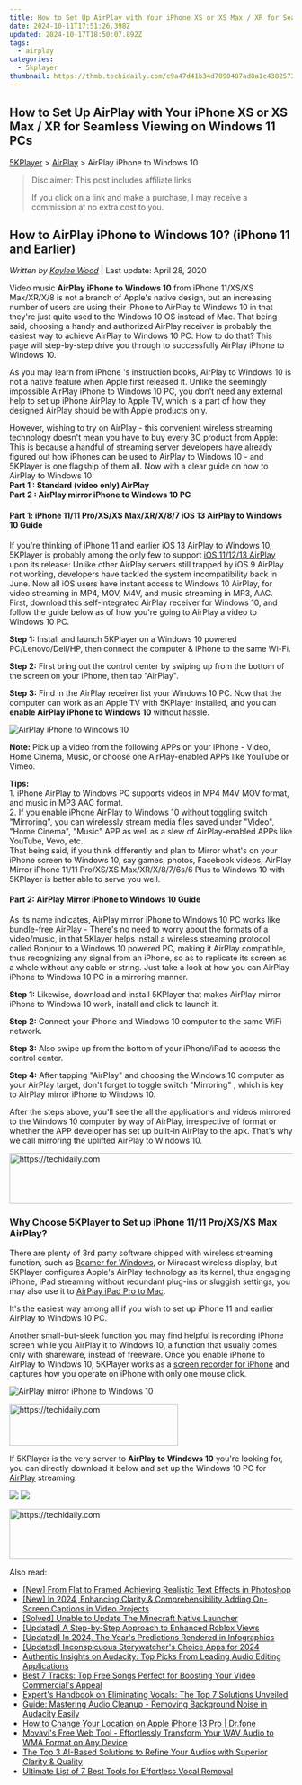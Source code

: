 ```yaml
---
title: How to Set Up AirPlay with Your iPhone XS or XS Max / XR for Seamless Viewing on Windows 11 PCs
date: 2024-10-11T17:51:26.398Z
updated: 2024-10-17T18:50:07.892Z
tags:
  - airplay
categories:
  - 5kplayer
thumbnail: https://thmb.techidaily.com/c9a47d41b34d7090487ad8a1c43825738349119fb1ee83a9d9a5c2d8f590e22f.jpg
---
```


## How to Set Up AirPlay with Your iPhone XS or XS Max / XR for Seamless Viewing on Windows 11 PCs

[5KPlayer](https://tools.techidaily.com/5kplayer/products/) \> [AirPlay](https://tools.techidaily.com/5kplayer/airplay/) \> AirPlay iPhone to Windows 10

>  Disclaimer: This post includes affiliate links
>
>  If you click on a link and make a purchase, I may receive a commission at no extra cost to you.
>

## How to AirPlay iPhone to Windows 10? (iPhone 11 and Earlier)

 _Written by [Kaylee Wood](https://www.quora.com/profile/Amanda-Hu-21)_ | Last update: April 28, 2020

Video music **AirPlay iPhone to Windows 10** from iPhone 11/XS/XS Max/XR/X/8 is not a branch of Apple's native design, but an increasing number of users are using their iPhone to AirPlay to Windows 10 in that they're just quite used to the Windows 10 OS instead of Mac. That being said, choosing a handy and authorized AirPlay receiver is probably the easiest way to achieve AirPlay to Windows 10 PC. How to do that? This page will step-by-step drive you through to successfully AirPlay iPhone to Windows 10\. 

As you may learn from iPhone 's instruction books, AirPlay to Windows 10 is not a native feature when Apple first released it. Unlike the seemingly impossible AirPlay iPhone to Windows 10 PC, you don't need any external help to set up iPhone AirPlay to Apple TV, which is a part of how they designed AirPlay should be with Apple products only. 

However, wishing to try on AirPlay - this convenient wireless streaming technology doesn't mean you have to buy every 3C product from Apple: This is because a handful of streaming server developers have already figured out how iPhones can be used to AirPlay to Windows 10 - and 5KPlayer is one flagship of them all. Now with a clear guide on how to AirPlay to Windows 10:  
**Part 1 : Standard (video only) AirPlay**  
**Part 2 : AirPlay mirror iPhone to Windows 10 PC**

#### **Part 1: iPhone 11/11 Pro/XS/XS Max/XR/X/8/7 iOS 13 AirPlay to Windows 10 Guide**

If you're thinking of iPhone 11 and earlier iOS 13 AirPlay to Windows 10, 5KPlayer is probably among the only few to support [iOS 11/12/13 AirPlay](https://tools.techidaily.com/5kplayer/airplay/) upon its release: Unlike other AirPlay servers still trapped by iOS 9 AirPlay not working, developers have tackled the system incompatibility back in June. Now all iOS users have instant access to Windows 10 AirPlay, for video streaming in MP4, MOV, M4V, and music streaming in MP3, AAC. First, download this self-integrated AirPlay receiver for Windows 10, and follow the guide below as of how you're going to AirPlay a video to Windows 10 PC.

**Step 1:** Install and launch 5KPlayer on a Windows 10 powered PC/Lenovo/Dell/HP, then connect the computer & iPhone to the same Wi-Fi.

**Step 2:** First bring out the control center by swiping up from the bottom of the screen on your iPhone, then tap "AirPlay".

**Step 3:** Find in the AirPlay receiver list your Windows 10 PC. Now that the computer can work as an Apple TV with 5KPlayer installed, and you can **enable AirPlay iPhone to Windows 10** without hassle. 

![AirPlay iPhone to Windows 10](https://www.5kplayer.com/airplay/img/airplay-iphone-to-windows-10.jpg) 

**Note:** Pick up a video from the following APPs on your iPhone - Video, Home Cinema, Music, or choose one AirPlay-enabled APPs like YouTube or Vimeo.

**Tips:**   
1\. iPhone AirPlay to Windows PC supports videos in MP4 M4V MOV format, and music in MP3 AAC format.   
2\. If you enable iPhone AirPlay to Windows 10 without toggling switch "Mirroring", you can wirelessly stream media files saved under "Video", "Home Cinema", "Music" APP as well as a slew of AirPlay-enabled APPs like YouTube, Vevo, etc.   
That being said, if you think differently and plan to Mirror what's on your iPhone screen to Windows 10, say games, photos, Facebook videos, AirPlay Mirror iPhone 11/11 Pro/XS/XS Max/XR/X/8/7/6s/6 Plus to Windows 10 with 5KPlayer is better able to serve you well.

#### **Part 2: AirPlay Mirror iPhone to Windows 10 Guide**

As its name indicates, AirPlay mirror iPhone to Windows 10 PC works like bundle-free AirPlay - There's no need to worry about the formats of a video/music, in that 5Klayer helps install a wireless streaming protocol called Bonjour to a Windows 10 powered PC, making it AirPlay compatible, thus recognizing any signal from an iPhone, so as to replicate its screen as a whole without any cable or string. Just take a look at how you can AirPlay iPhone to Windows 10 PC in a mirroring manner.

**Step 1:** Likewise, download and install 5KPlayer that makes AirPlay mirror iPhone to Windows 10 work, install and click to launch it.

**Step 2:** Connect your iPhone and Windows 10 computer to the same WiFi network.

**Step 3:** Also swipe up from the bottom of your iPhone/iPad to access the control center.

**Step 4:** After tapping "AirPlay" and choosing the Windows 10 computer as your AirPlay target, don't forget to toggle switch "Mirroring" , which is key to AirPlay mirror iPhone to Windows 10.

After the steps above, you'll see the all the applications and videos mirrored to the Windows 10 computer by way of AirPlay, irrespective of format or whether the APP developer has set up built-in AirPlay to the apk. That's why we call mirroring the uplifted AirPlay to Windows 10.

<!-- affiliate ads begin -->
<a href="https://appsumo.8odi.net/c/5597632/2151873/7443" target="_top" id="2151873">
  <img src="//a.impactradius-go.com/display-ad/7443-2151873" border="0" alt="https://techidaily.com" width="728" height="90"/>
</a>
<img height="0" width="0" src="https://appsumo.8odi.net/i/5597632/2151873/7443" style="position:absolute;visibility:hidden;" border="0" />
<!-- affiliate ads end -->

### Why Choose 5KPlayer to Set up iPhone 11/11 Pro/XS/XS Max AirPlay?

There are plenty of 3rd party software shipped with wireless streaming function, such as [Beamer for Windows](https://tools.techidaily.com/5kplayer/airplay/), or Miracast wireless display, but 5KPlayer configures Apple's AirPlay technology as its kernel, thus engaging iPhone, iPad streaming without redundant plug-ins or sluggish settings, you may also use it to [AirPlay iPad Pro to Mac](https://tools.techidaily.com/5kplayer/airplay/).

It's the easiest way among all if you wish to set up iPhone 11 and earlier AirPlay to Windows 10 PC. 

Another small-but-sleek function you may find helpful is recording iPhone screen while you AirPlay it to Windows 10, a function that usually comes only with shareware, instead of freeware. Once you enable iPhone to AirPlay to Windows 10, 5KPlayer works as a [screen recorder for iPhone](https://tools.techidaily.com/5kplayer/airplay/) and captures how you operate on iPhone with only one mouse click.

![AirPlay mirror iPhone to Windows 10](https://www.5kplayer.com/airplay/img/mirror-iphone-pc.jpg) 

<!-- affiliate ads begin -->
<a href="https://25home.pxf.io/c/5597632/2148643/16836" target="_top" id="2148643">
  <img src="//a.impactradius-go.com/display-ad/16836-2148643" border="0" alt="https://techidaily.com" width="300" height="75"/>
</a>
<img height="0" width="0" src="https://25home.pxf.io/i/5597632/2148643/16836" style="position:absolute;visibility:hidden;" border="0" />
<!-- affiliate ads end -->

If 5KPlayer is the very server to **AirPlay to Windows 10** you're looking for, you can directly download it below and set up the Windows 10 PC for [AirPlay](https://tools.techidaily.com/5kplayer/airplay/) streaming.

[![](https://www.5kplayer.com/airplay/../button/freedownbackmac.png)](https://tools.techidaily.com/5kplayer/products/) [![](https://www.5kplayer.com/airplay/../button/freedownwhitewin.png)](https://tools.techidaily.com/5kplayer/products/)

<!-- affiliate ads begin -->
<a href="https://appsumo.8odi.net/c/5597632/2068433/7443" target="_top" id="2068433">
  <img src="//a.impactradius-go.com/display-ad/7443-2068433" border="0" alt="https://techidaily.com" width="728" height="90"/>
</a>
<img height="0" width="0" src="https://appsumo.8odi.net/i/5597632/2068433/7443" style="position:absolute;visibility:hidden;" border="0" />
<!-- affiliate ads end -->

<ins class="adsbygoogle"
     style="display:block"
     data-ad-format="autorelaxed"
     data-ad-client="ca-pub-7571918770474297"
     data-ad-slot="1223367746"></ins>

<ins class="adsbygoogle"
     style="display:block"
     data-ad-client="ca-pub-7571918770474297"
     data-ad-slot="8358498916"
     data-ad-format="auto"
     data-full-width-responsive="true"></ins>

<span class="atpl-alsoreadstyle">Also read:</span>
<div><ul>
<li><a href="https://some-techniques.techidaily.com/new-from-flat-to-framed-achieving-realistic-text-effects-in-photoshop/"><u>[New] From Flat to Framed Achieving Realistic Text Effects in Photoshop</u></a></li>
<li><a href="https://facebook-record-videos.techidaily.com/new-in-2024-enhancing-clarity-and-comprehensibility-adding-on-screen-captions-in-video-projects/"><u>[New] In 2024, Enhancing Clarity & Comprehensibility Adding On-Screen Captions in Video Projects</u></a></li>
<li><a href="https://win-blog.techidaily.com/solved-unable-to-update-the-minecraft-native-launcher/"><u>[Solved] Unable to Update The Minecraft Native Launcher</u></a></li>
<li><a href="https://extra-resources.techidaily.com/updated-a-step-by-step-approach-to-enhanced-roblox-views/"><u>[Updated] A Step-by-Step Approach to Enhanced Roblox Views</u></a></li>
<li><a href="https://youtube-data.techidaily.com/ed-in-2024-the-years-predictions-rendered-in-infographics/"><u>[Updated] In 2024, The Year's Predictions Rendered in Infographics</u></a></li>
<li><a href="https://instagram-videos.techidaily.com/updated-inconspicuous-storywatchers-choice-apps-for-2024/"><u>[Updated] Inconspicuous Storywatcher's Choice Apps for 2024</u></a></li>
<li><a href="https://media-tips.techidaily.com/authentic-insights-on-audacity-top-picks-from-leading-audio-editing-applications/"><u>Authentic Insights on Audacity: Top Picks From Leading Audio Editing Applications</u></a></li>
<li><a href="https://media-tips.techidaily.com/best-7-tracks-top-free-songs-perfect-for-boosting-your-video-commercials-appeal/"><u>Best 7 Tracks: Top Free Songs Perfect for Boosting Your Video Commercial's Appeal</u></a></li>
<li><a href="https://media-tips.techidaily.com/experts-handbook-on-eliminating-vocals-the-top-7-solutions-unveiled/"><u>Expert's Handbook on Eliminating Vocals: The Top 7 Solutions Unveiled</u></a></li>
<li><a href="https://media-tips.techidaily.com/guide-mastering-audio-cleanup-removing-background-noise-in-audacity-easily/"><u>Guide: Mastering Audio Cleanup - Removing Background Noise in Audacity Easily</u></a></li>
<li><a href="https://iphone-location.techidaily.com/how-to-change-your-location-on-apple-iphone-13-pro-drfone-by-drfone-virtual-ios/"><u>How to Change Your Location on Apple iPhone 13 Pro | Dr.fone</u></a></li>
<li><a href="https://some-guidance.techidaily.com/movavis-free-web-tool-effortlessly-transform-your-wav-audio-to-wma-format-on-any-device/"><u>Movavi's Free Web Tool - Effortlessly Transform Your WAV Audio to WMA Format on Any Device</u></a></li>
<li><a href="https://media-tips.techidaily.com/the-top-3-ai-based-solutions-to-refine-your-audios-with-superior-clarity-and-quality/"><u>The Top 3 AI-Based Solutions to Refine Your Audios with Superior Clarity & Quality</u></a></li>
<li><a href="https://media-tips.techidaily.com/ultimate-list-of-7-best-tools-for-effortless-vocal-removal/"><u>Ultimate List of 7 Best Tools for Effortless Vocal Removal</u></a></li>
</ul></div>

